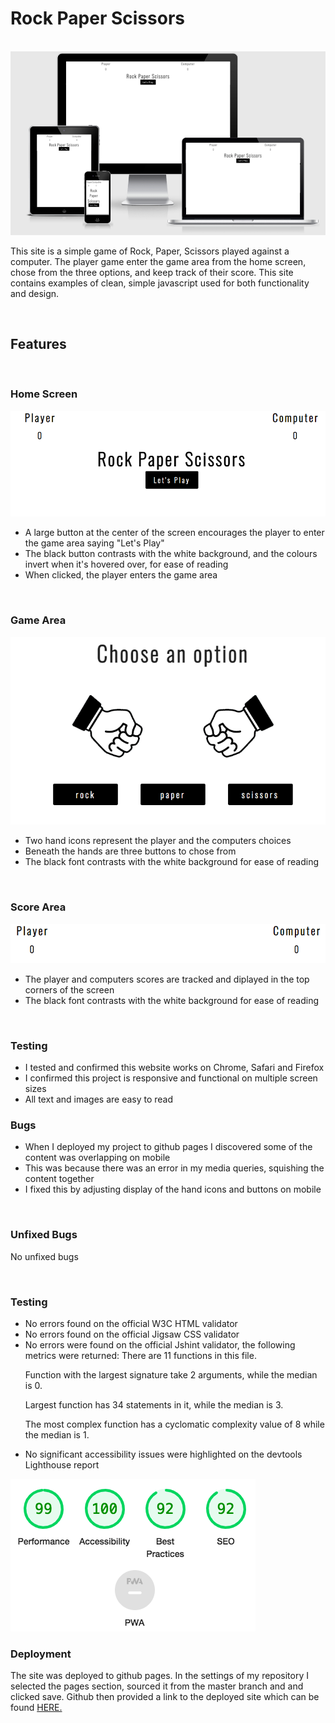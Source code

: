 <h1>Rock Paper Scissors</h1>
<br>

<img src="assets/images/game-response.png">

<br>

<p>
This site is a simple game of Rock, Paper, Scissors played against a computer. The player game enter the game area from the home screen, chose from the three options, and keep track of their score. This site contains examples of clean, simple javascript used for both functionality and design.
</p>
<br>

<h2>Features</h2>

<br>

<h3>Home Screen</h3>
<img src="assets/images/game-home.png">
<ul>
<li>A large button at the center of the screen encourages the player to enter the game area saying "Let's Play"</li>
<li>The black button contrasts with the white background, and the colours invert when it's hovered over, for ease of reading</li>
<li>When clicked, the player enters the game area</li>
</ul>

<br>

<h3>Game Area</h3>
<img src="assets/images/game-area.png">
<ul>
<li>Two hand icons represent the player and the computers choices </li>
<li>Beneath the hands are three buttons to chose from</li>
<li>The black font contrasts with the white background for ease of reading</li>
</ul>

<br>

<h3>Score Area</h3>
<img src="assets/images/scores.png">
<ul>
<li>The player and computers scores are tracked and diplayed in the top corners of the screen</li>
<li>The black font contrasts with the white background for ease of reading</li>
</ul>

<br>

<h3>Testing</h3>

<ul>
<li>I tested and confirmed this website works on Chrome, Safari and Firefox</li>
<li>I confirmed this project is responsive and functional on multiple screen sizes</li>
<li>All text and images are easy to read</li>
</ul>

<h3>Bugs</h3>

<ul>
<li>When I deployed my project to github pages I discovered some of the content was overlapping on mobile</li>
<li>This was because there was an error in my media queries, squishing the content together</li>
<li>I fixed this by adjusting display of the hand icons and buttons on mobile</li>
</ul>

<br>

<h3>Unfixed Bugs</h3>

<p>No unfixed bugs</p>

<br>

<h3>Testing</h3>

<ul>
<li>No errors found on the official W3C HTML validator</li>
<li>No errors found on the official Jigsaw CSS validator</li>
<li>No errors were found on the official Jshint validator, the following metrics were returned: 
There are 11 functions in this file.

Function with the largest signature take 2 arguments, while the median is 0.

Largest function has 34 statements in it, while the median is 3.

The most complex function has a cyclomatic complexity value of 8 while the median is 1.</li>
<li>No significant accessibility issues were highlighted on the devtools Lighthouse report</li>
</ul>

<img src="assets/images/lighthouse-p2.png"> 

<br>

<h3>Deployment</h3>

<p>The site was deployed to github pages. In the settings of my repository I selected the pages section, sourced it from the master branch and and clicked save. Github then provided a link to the deployed site which can be found <a href="https://fionatreacy.github.io/Project-2/" target="_blank" rel="noopener" class="tickets">HERE. </a>
</p>